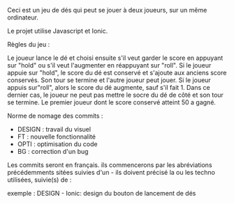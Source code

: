 Ceci est un jeu de dés qui peut se jouer à deux joueurs, sur un même ordinateur.

Le projet utilise Javascript et Ionic.

Règles du jeu :

Le joueur lance le dé et choisi ensuite s'il veut garder le score en appuyant sur "hold" ou s'il veut l'augmenter en réappuyant sur "roll".
Si le joueur appuie sur "hold", le score du dé est conservé et s'ajoute aux anciens score conservés. Son tour se termine et l'autre joueur peut jouer.
Si le joueur appuis sur"roll", alors le score du dé augmente, sauf s'il fait 1. Dans ce dernier cas, le joueur ne peut pas mettre le socre du dé de côté et son tour se termine.
Le premier joueur dont le score conservé atteint 50 a gagné.


Norme de nomage des commits :

- DESIGN : travail du visuel
- FT  : nouvelle fonctionnalité 
- OPTI : optimisation du code
- BG : correction d'un bug


Les commits seront en français.
ils  commencerons par les abréviations précédemments sitées suivies d'un -
ils doivent précisé la ou les techno utilisées, suivie(s) de :

exemple : DESIGN - Ionic: design du bouton de lancement de dés
